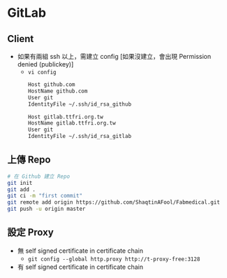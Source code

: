 # GitLab
## Client
- 如果有兩組 ssh 以上，需建立 config [如果沒建立，會出現 Permission denied (publickey)]
    - `vi config`
        ```txt
        Host github.com
        HostName github.com
        User git
        IdentityFile ~/.ssh/id_rsa_github

        Host gitlab.ttfri.org.tw
        HostName gitlab.ttfri.org.tw
        User git
        IdentityFile ~/.ssh/id_rsa_gitlab
        ```

## 上傳 Repo
```bash
# 在 Github 建立 Repo
git init
git add .
git ci -m "first commit"
git remote add origin https://github.com/ShaqtinAFool/Fabmedical.git
git push -u origin master
```

## 設定 Proxy
- 無 self signed certificate in certificate chain
    - `git config --global http.proxy http://t-proxy-free:3128`
- 有 self signed certificate in certificate chain